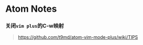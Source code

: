Atom Notes
==========

### 关闭`vim plus`的C-w映射

> <https://github.com/t9md/atom-vim-mode-plus/wiki/TIPS>
